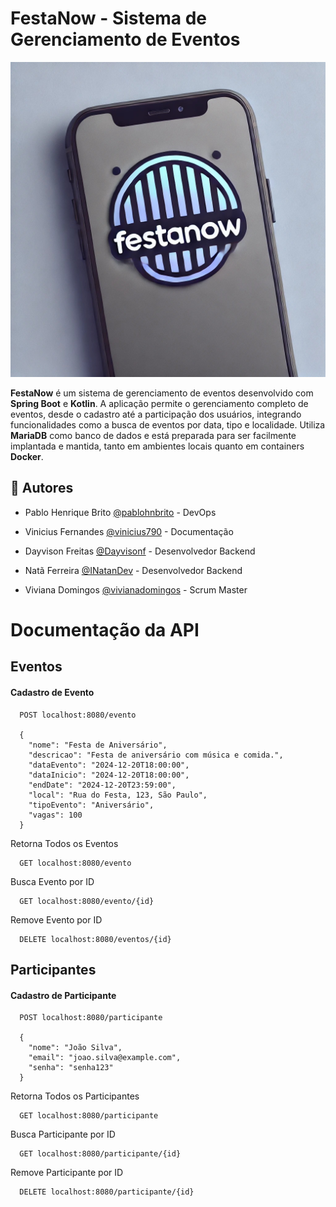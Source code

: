 # FestaNow - Sistema de Gerenciamento de Eventos
![Logo FestaNow](ibagem.jpeg)


**FestaNow** é um sistema de gerenciamento de eventos desenvolvido com **Spring Boot** e **Kotlin**. A aplicação permite o gerenciamento completo de eventos, desde o cadastro até a participação dos usuários, integrando funcionalidades como a busca de eventos por data, tipo e localidade. Utiliza **MariaDB** como banco de dados e está preparada para ser facilmente implantada e mantida, tanto em ambientes locais quanto em containers **Docker**.

## 📖 Autores

- Pablo Henrique Brito [@pablohnbrito](https://github.com/pablohnbrito) - DevOps

- Vinicius Fernandes [@vinicius790](https://github.com/vinicius790)  - Documentação

- Dayvison Freitas [@Dayvisonf](https://github.com/Dayvisonf) - Desenvolvedor Backend

- Natã Ferreira [@INatanDev](https://github.com/INatanDev) - Desenvolvedor Backend
  
- Viviana Domingos [@vivianadomingos](https://github.com/vivianadomingos) - Scrum Master

  

# Documentação da API

## Eventos

#### Cadastro de Evento

```http
  POST localhost:8080/evento

  {
    "nome": "Festa de Aniversário",
    "descricao": "Festa de aniversário com música e comida.",
    "dataEvento": "2024-12-20T18:00:00",
    "dataInicio": "2024-12-20T18:00:00",
    "endDate": "2024-12-20T23:59:00",
    "local": "Rua do Festa, 123, São Paulo",
    "tipoEvento": "Aniversário",
    "vagas": 100
  }
```

Retorna Todos os Eventos
```http
  GET localhost:8080/evento
```

Busca Evento por ID
```http
  GET localhost:8080/evento/{id}
```

Remove Evento por ID
```http
  DELETE localhost:8080/eventos/{id}
```


## Participantes

#### Cadastro de Participante

```http
  POST localhost:8080/participante

  {
    "nome": "João Silva",
    "email": "joao.silva@example.com",
    "senha": "senha123"
  }

```

Retorna Todos os Participantes
```http
  GET localhost:8080/participante
```

Busca Participante por ID
```http
  GET localhost:8080/participante/{id}
```

Remove Participante por ID
```http
  DELETE localhost:8080/participante/{id}
```


